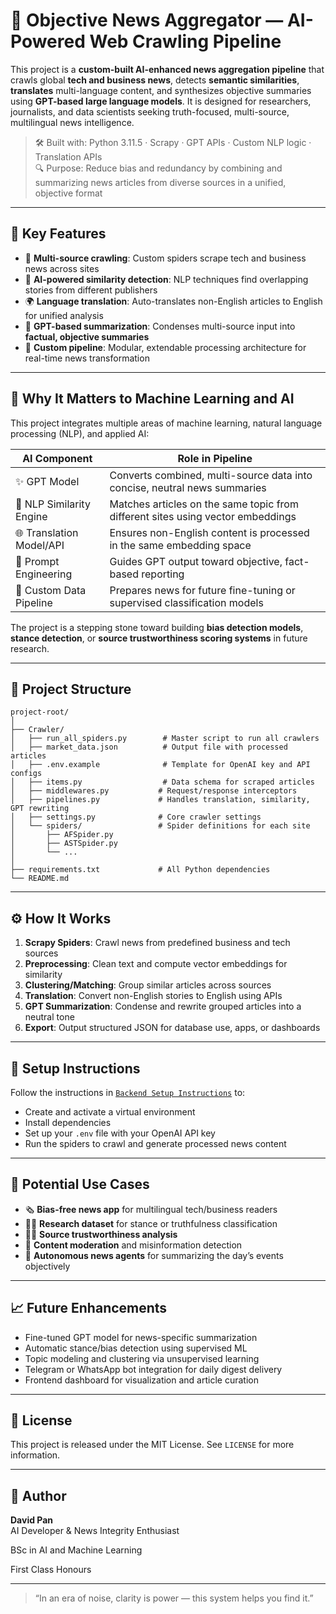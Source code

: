 # 🧠 Objective News Aggregator — AI-Powered Web Crawling Pipeline

This project is a **custom-built AI-enhanced news aggregation pipeline** that crawls global **tech and business news**, detects **semantic similarities**, **translates** multi-language content, and synthesizes objective summaries using **GPT-based large language models**. It is designed for researchers, journalists, and data scientists seeking truth-focused, multi-source, multilingual news intelligence.

> 🛠️ Built with: Python 3.11.5 · Scrapy · GPT APIs · Custom NLP logic · Translation APIs  
> 🔍 Purpose: Reduce bias and redundancy by combining and summarizing news articles from diverse sources in a unified, objective format

---

## 🚀 Key Features

- 🔎 **Multi-source crawling**: Custom spiders scrape tech and business news across sites
- 🧠 **AI-powered similarity detection**: NLP techniques find overlapping stories from different publishers
- 🌍 **Language translation**: Auto-translates non-English articles to English for unified analysis
- 🧬 **GPT-based summarization**: Condenses multi-source input into **factual, objective summaries**
- 🧹 **Custom pipeline**: Modular, extendable processing architecture for real-time news transformation

---

## 🧠 Why It Matters to Machine Learning and AI

This project integrates multiple areas of machine learning, natural language processing (NLP), and applied AI:

| **AI Component** | **Role in Pipeline** |
|------------------|----------------------|
| ✨ GPT Model | Converts combined, multi-source data into concise, neutral news summaries |
| 🧩 NLP Similarity Engine | Matches articles on the same topic from different sites using vector embeddings |
| 🌐 Translation Model/API | Ensures non-English content is processed in the same embedding space |
| 🧠 Prompt Engineering | Guides GPT output toward objective, fact-based reporting |
| 🔁 Custom Data Pipeline | Prepares news for future fine-tuning or supervised classification models |

The project is a stepping stone toward building **bias detection models**, **stance detection**, or **source trustworthiness scoring systems** in future research.

---

## 📂 Project Structure

```
project-root/
│
├── Crawler/
│   ├── run_all_spiders.py        # Master script to run all crawlers
│   ├── market_data.json          # Output file with processed articles
│   ├── .env.example              # Template for OpenAI key and API configs
│   ├── items.py                  # Data schema for scraped articles
│   ├── middlewares.py           # Request/response interceptors
│   ├── pipelines.py             # Handles translation, similarity, GPT rewriting
│   ├── settings.py              # Core crawler settings
│   └── spiders/                 # Spider definitions for each site
│       ├── AFSpider.py
│       ├── ASTSpider.py
│       └── ...
│
├── requirements.txt             # All Python dependencies
└── README.md
```

---

## ⚙️ How It Works

1. **Scrapy Spiders**: Crawl news from predefined business and tech sources
2. **Preprocessing**: Clean text and compute vector embeddings for similarity
3. **Clustering/Matching**: Group similar articles across sources
4. **Translation**: Convert non-English stories to English using APIs
5. **GPT Summarization**: Condense and rewrite grouped articles into a neutral tone
6. **Export**: Output structured JSON for database use, apps, or dashboards

---

## 💾 Setup Instructions

Follow the instructions in [`Backend Setup Instructions`](#) to:

- Create and activate a virtual environment
- Install dependencies
- Set up your `.env` file with your OpenAI API key
- Run the spiders to crawl and generate processed news content

---

## 🧠 Potential Use Cases

- 🗞️ **Bias-free news app** for multilingual tech/business readers
- 🧑‍🔬 **Research dataset** for stance or truthfulness classification
- 🧑‍⚖️ **Source trustworthiness analysis**
- 📰 **Content moderation** and misinformation detection
- 🤖 **Autonomous news agents** for summarizing the day’s events objectively

---

## 📈 Future Enhancements

- Fine-tuned GPT model for news-specific summarization  
- Automatic stance/bias detection using supervised ML  
- Topic modeling and clustering via unsupervised learning  
- Telegram or WhatsApp bot integration for daily digest delivery  
- Frontend dashboard for visualization and article curation  

---

## 📜 License

This project is released under the MIT License. See `LICENSE` for more information.

---

## 👤 Author

**David Pan**  
AI Developer & News Integrity Enthusiast

BSc in AI and Machine Learning

First Class Honours


---

> “In an era of noise, clarity is power — this system helps you find it.”
